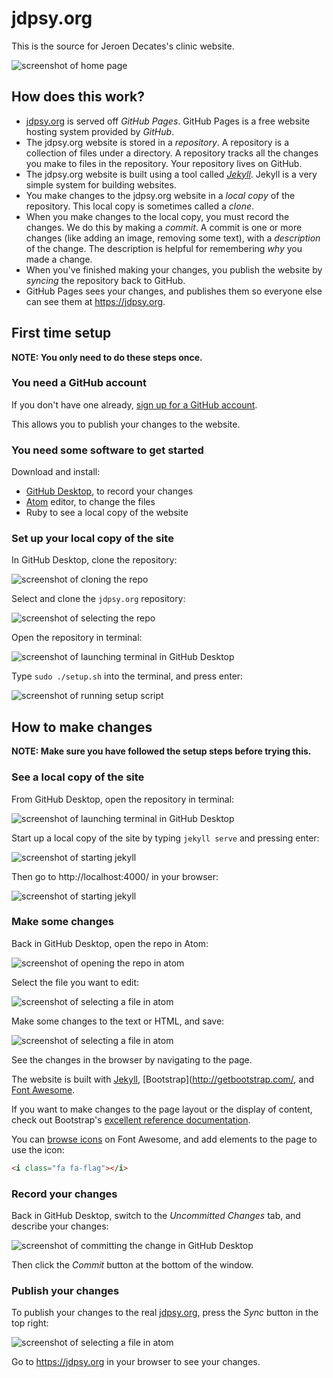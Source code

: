 # jdpsy.org

This is the source for Jeroen Decates's clinic website.

![screenshot of home page](/img/readme/homepage.png)

## How does this work?

 - [jdpsy.org](https://jdpsy.org) is served off _GitHub Pages_. GitHub Pages is a free website hosting system provided by _GitHub_.
 - The jdpsy.org website is stored in a _repository_. A repository is a collection of files under a directory. A repository tracks all the changes you make to files in the repository. Your repository lives on GitHub.
 - The jdpsy.org website is built using a tool called _[Jekyll](https://jekyllrb.com/)_. Jekyll is a very simple system for building websites.
 - You make changes to the jdpsy.org website in a _local copy_ of the repository. This local copy is sometimes called a _clone_.
 - When you make changes to the local copy, you must record the changes. We do this by making a _commit_. A commit is one or more changes (like adding an image, removing some text), with a _description_ of the change. The description is helpful for remembering _why_ you made a change.
 - When you've finished making your changes, you publish the website by _syncing_ the repository back to GitHub.
 - GitHub Pages sees your changes, and publishes them so everyone else can see them at https://jdpsy.org.

## First time setup

**NOTE: You only need to do these steps once.**

### You need a GitHub account

If you don't have one already, [sign up for a GitHub account](https://github.com/join).

This allows you to publish your changes to the website.

### You need some software to get started

Download and install:

- [GitHub Desktop](https://desktop.github.com/), to record your changes
- [Atom](https://atom.io/) editor, to change the files
- Ruby to see a local copy of the website

### Set up your local copy of the site

In GitHub Desktop, clone the repository:

![screenshot of cloning the repo](/img/readme/clone-the-repo.png)

Select and clone the `jdpsy.org` repository:

![screenshot of selecting the repo](/img/readme/select-jdpsy-for-cloning.png)

Open the repository in terminal:

![screenshot of launching terminal  in GitHub Desktop](/img/readme/open-in-terminal.png)

Type `sudo ./setup.sh` into the terminal, and press enter:

![screenshot of running setup script](/img/readme/run-setup-script.png)

## How to make changes

**NOTE: Make sure you have followed the setup steps before trying this.**

### See a local copy of the site

From GitHub Desktop, open the repository in terminal:

![screenshot of launching terminal  in GitHub Desktop](/img/readme/open-in-terminal.png)

Start up a local copy of the site by typing `jekyll serve` and pressing enter:

![screenshot of starting jekyll](/img/readme/start-jekyll.png)

Then go to http://localhost:4000/ in your browser:

![screenshot of starting jekyll](/img/readme/see-local-site.png)

### Make some changes

Back in GitHub Desktop, open the repo in Atom:

![screenshot of opening the repo in atom](/img/readme/open-in-atom.png)

Select the file you want to edit:

![screenshot of selecting a file in atom](/img/readme/select-file-in-atom.png)

Make some changes to the text or HTML, and save:

![screenshot of selecting a file in atom](/img/readme/save-change-in-atom.png)

See the changes in the browser by navigating to the page.

The website is built with [Jekyll](https://jekyllrb.com/), [Bootstrap](http://getbootstrap.com/, and [Font Awesome](http://fontawesome.io/).

If you want to make changes to the page layout or the display of content, check out Bootstrap's [excellent reference documentation](http://getbootstrap.com/css/).

You can [browse icons](http://fontawesome.io/icons/) on Font Awesome, and add elements to the page to use the icon:

``` html
<i class="fa fa-flag"></i>
```

### Record your changes

Back in GitHub Desktop, switch to the _Uncommitted Changes_ tab, and describe your changes:

![screenshot of committing the change in GitHub Desktop](/img/readme/save-change-in-github-desktop.png)

Then click the _Commit_ button at the bottom of the window.

### Publish your changes

To publish your changes to the real [jdpsy.org](https://jdpsy.org/), press the _Sync_ button in the top right:

![screenshot of selecting a file in atom](/img/readme/sync-to-github.png)

Go to https://jdpsy.org in your browser to see your changes.
